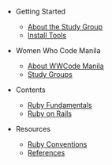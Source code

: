 - Getting Started
  - [About the Study Group](README.md)
  - [Install Tools](getting_started/install_tools.md)

- Women Who Code Manila
  - [About WWCode Manila](wwcodemanila/about.md)
  - [Study Groups](wwcodemanila/study_groups.md)

- Contents
  - [Ruby Fundamentals](contents/ruby_fundamentals.md)
  - [Ruby on Rails](contents/ruby_on_rails.md)

- Resources
  - [Ruby Conventions](resources/ruby_conventions.md)
  - [References](resources/references.md)
